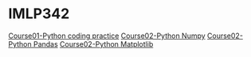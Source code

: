 # IMLP342
[Course01-Python coding practice](https://github.com/peter650059/IMLP342/blob/main/Unit01_Crash%20Course%20on%20Python.ipynb)
[Course02-Python Numpy](https://github.com/peter650059/IMLP342/blob/main/Unit02/01_NumPy%E5%92%8C%E9%99%A3%E5%88%97%E5%B0%8E%E5%90%91%E7%9A%84%E7%A8%8B%E5%BC%8F%E8%A8%AD%E8%A8%88.ipynb)
[Course02-Python Pandas](https://github.com/peter650059/IMLP342/blob/main/Unit02/02_Pandas%E6%95%B8%E6%93%9A%E5%88%86%E6%9E%90.ipynb)
[Course02-Python Matplotlib](https://github.com/peter650059/IMLP342/blob/main/Unit02/03_Matplotlib%E8%B3%87%E6%96%99%E8%A6%96%E8%A6%BA%E5%8C%96.ipynb)
